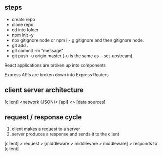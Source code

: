 ## steps

- create repo
- clone repo
- cd into folder
- npm init -y
- npx gitignore node or npm i - g gitignore and then gitignore node.
- git add .
- git commit -m "message"
- git push -u origin master (-u is the same as --set-upstream)

React applications are broken up into components

Express APIs are broken down into Express Routers

## client server architecture

[client] <network (JSON)> [api] <> [data sources]

## request / response cycle

1. client makes a request to a server
2. server produces a response and sends it to the client

[client] > request > [middleware > middleware > middleware] > responds to [client]

